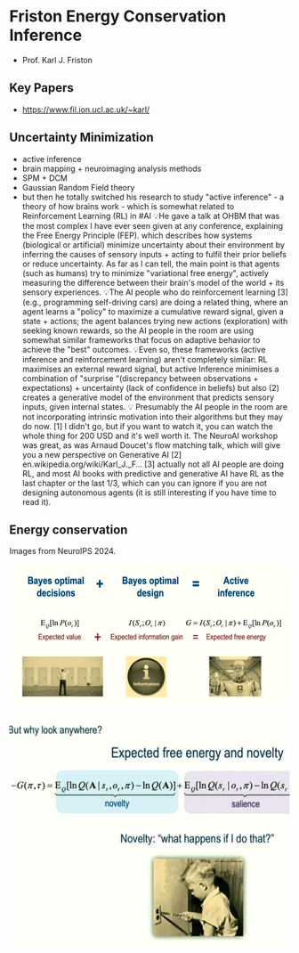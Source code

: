 # Friston Energy Conservation Inference

* Prof. Karl J. Friston


## Key Papers

* https://www.fil.ion.ucl.ac.uk/~karl/

## Uncertainty Minimization

*  active inference
*  brain mapping + neuroimaging analysis methods
*  SPM + DCM
*  Gaussian Random Field theory
*   but then he totally switched his research to study "active inference" - a theory of how brains work - which is somewhat related to Reinforcement Learning (RL) in #AI  💡He gave a talk at OHBM that was the most complex I have ever seen given at any conference, explaining the Free Energy Principle (FEP). which describes how systems (biological or artificial) minimize uncertainty about their environment by inferring the causes of sensory inputs + acting to fulfil their prior beliefs or reduce uncertainty. As far as I can tell, the main point is that agents (such as humans) try to minimize "variational free energy", actively measuring the difference between their brain's model of the world + its sensory experiences.  💡The AI people who do reinforcement learning [3] (e.g., programming self-driving cars) are doing a related thing, where an agent learns a "policy" to maximize a cumulative reward signal, given a state + actions; the agent balances trying new actions (exploration) with seeking known rewards, so the AI people in the room are using somewhat similar frameworks that focus on adaptive behavior to achieve the "best" outcomes. 💡Even so, these frameworks (active inference and reinforcement learning) aren't completely similar: RL maximises an external reward signal, but active Inference minimises a combination of "surprise "(discrepancy between observations + expectations) + uncertainty (lack of confidence in beliefs) but also (2) creates a generative model of the environment that predicts sensory inputs, given internal states. 💡 Presumably the AI people in the room are not incorporating intrinsic motivation into their algorithms but they may do now. [1] I didn't go, but if you want to watch it, you can watch the whole thing for 200 USD and it's well worth it. The NeuroAI workshop was great, as was Arnaud Doucet's flow matching talk, which will give you a new perspective on Generative AI [2] en.wikipedia.org/wiki/Karl_J._F… [3] actually not all AI people are doing RL, and most AI books with predictive and generative AI have RL as the last chapter or the last 1/3, which can you can ignore if you are not designing autonomous agents (it is still interesting if you have time to read it).


## Energy conservation 

Images from NeuroIPS 2024. 

![screenshot2](IMG_9788.jpg)

![screenshot2](IMG_9787.jpg)

